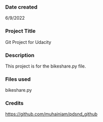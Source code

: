 ### Date created
6/9/2022

### Project Title
Git Project for Udacity

### Description
This project is for the bikeshare.py file.

### Files used
bikeshare.py

### Credits
https://github.com/muhainiam/pdsnd_github


